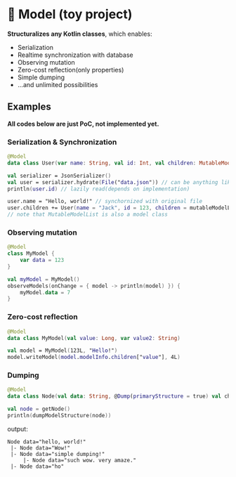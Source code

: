 # 🚧 Model (toy project)

**Structuralizes any Kotlin classes**, which enables:
- Serialization
- Realtime synchronization with database
- Observing mutation
- Zero-cost reflection(only properties)
- Simple dumping
- ...and unlimited possibilities


## Examples
**All codes below are just PoC, not implemented yet.**


### Serialization & Synchronization
``` kotlin
@Model
data class User(var name: String, val id: Int, val children: MutableModelList<User>)

val serializer = JsonSerializer()
val user = serializer.hydrate(File("data.json")) // can be anything like file, socket, directory, ...
println(user.id) // lazily read(depends on implementation)

user.name = "Hello, world!" // synchornized with original file
user.children += User(name = "Jack", id = 123, children = mutableModelListOf()) // also synchronized
// note that MutableModelList is also a model class
```


### Observing mutation
``` kotlin
@Model
class MyModel {
	var data = 123
}

val myModel = MyModel()
observeModels(onChange = { model -> println(model) }) {
	myModel.data = 7
}
```


### Zero-cost reflection
``` kotlin
@Model
data class MyModel(val value: Long, var value2: String)

val model = MyModel(123L, "Hello!")
model.writeModel(model.modelInfo.children["value"], 4L)
```


### Dumping
``` kotlin
@Model
data class Node(val data: String, @Dump(primaryStructure = true) val children: ModelList<Node>)

val node = getNode()
println(dumpModelStructure(node))
```

output:
``` text
Node data="hello, world!"
 |- Node data="Wow!"
 |- Node data="simple dumping!"
     |- Node data="such wow. very amaze."
 |- Node data="ho"
```

